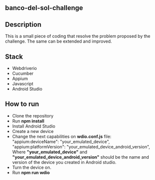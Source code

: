 ## banco-del-sol-challenge
## Description
This is a small piece of coding that resolve the problem proposed by the challenge. The same can be extended and improved.  

## Stack
- Webdriverio
- Cucumber
- Appium
- Javascript
- Android Studio

## How to run
- Clone the repository  
- Run **npm install**  
- Install Android Studio  
- Create a new device    
- Change the next capabilities on **wdio.conf.js** file:  
"appium:deviceName": "your_emulated_device",  
"appium:platformVersion": "your_emulated_device_android_version",  
Where **"your_emulated_device"** and **"your_emulated_device_android_version"**
should be the name and version of the device you created in Android studio.  
- Turn the device on.  
- Run **npm run wdio**


